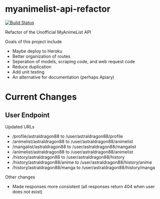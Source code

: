 myanimelist-api-refactor
========================

[![Build Status](https://secure.travis-ci.org/astraldragon/myanimelist-api-refactor.png)](https://travis-ci.org/astraldragon/myanimelist-api-refactor)

Refactor of the Unofficial MyAnimeList API

Goals of this project include

- Maybe deploy to Heroku
- Better organization of routes
- Seperation of models, scraping code, and web request code
- Reduce duplication
- Add unit testing
- An alternative for documentation (perhaps Apiary)

Current Changes
===============

User Endpoint
-------------

Updated URLs

- /profile/astraldragon88 to /user/astraldragon88/profile
- /animelist/astraldragon88 to /user/astraldragon88/animelist
- /mangalist/astraldragon88 to /user/astraldragon88/mangalist
- /animelist/astraldragon88 to /user/astraldragon88/animelist
- /history/astraldragon88 to /user/astraldragon88/history
- /history/astraldragon88/anime to /user/astraldragon88/history/anime
- /history/astraldragon88/manga to /user/astraldragon88/history/manga

Other changes

- Made responses more consistent (all responses return 404 when user does not exist)